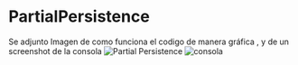 
# PartialPersistence
Se adjunto Imagen de como funciona el codigo de manera gráfica , y de un screenshot de la consola
![Partial Persistence](https://user-images.githubusercontent.com/38143262/123622443-d4027680-d7d1-11eb-872d-35c325337ba4.png)
![consola](https://user-images.githubusercontent.com/38143262/123622489-e086cf00-d7d1-11eb-9146-00dfe8b36af5.png)
